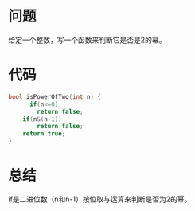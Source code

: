 # 问题 #
给定一个整数，写一个函数来判断它是否是2的幂。
# 代码 #
```C
bool isPowerOfTwo(int n) {
      if(n<=0)
        return false;
    if(n&(n-1))
        return false;
    return true;
}
```
# 总结 #
if是二进位数（n和n-1）按位取与运算来判断是否为2的幂。